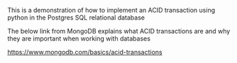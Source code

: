 This is a demonstration of how to implement an ACID transaction using python in the Postgres SQL relational database

The below link from MongoDB explains what ACID transactions are and why they are important when working with databases

https://www.mongodb.com/basics/acid-transactions
